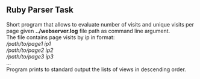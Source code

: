 <h2>Ruby Parser Task</h2>
<p>
    Short program that allows to evaluate number of visits and unique visits per page given <b>../webserver.log</b> file path as command line argument.<br> The file contains page visits by ip in format:<br>
    <i>/path/to/page1 ip1</i><br>
    <i>/path/to/page2 ip2</i><br>
    <i>/path/to/page3 ip3</i><br>
    ...<br>
    Program prints to standard output the lists of views in descending order.
</p>